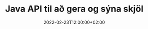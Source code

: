 ---
############################# Static ############################
layout: "product"
date: 2022-02-23T12:00:00+02:00
draft: false

lang: is
product: "Viewer"
product_tag: "viewer"
platform: "Java"
platform_tag: "java"

############################# Head ############################
head_title: "Java Document Viewer API fyrir PDF Word Excel HTML myndir og tölvupóst"
head_description: "Java skjalaskoðari og forritaskil til að skila skrám. Bættu við PDF skoðara, Word skoðara, Excel skoðara, myndskoðara, HTML skoðara, tölvupóstskoðara í Java forritum."

############################# Header ############################
title: "Java API til að gera og sýna skjöl"
description: "Skjalaskoðarasafn til að þróa Java forrit sem endurgera, skoða og meðhöndla, fjölsniðið skjöl sem styðja 170+ skráarsnið."
button:
    enable: true
    icon: "fas fa-arrow-down"
    label: "Download Free Trial"
    link: "https://downloads.groupdocs.com/viewer/java"

############################# SubMenu ############################
submenu:
    enable: true
    
    left:
        img_alt: "GroupDocs.Viewer for Java"
        image: "https://www.groupdocs.cloud/templates/groupdocs/images/product-logos/groupdocs-viewer-java.png"
        product: "GroupDocs.Viewer"
        platform: "Java"

    middle:
        button:
            # button loop
            - link: "#overview"
              text: "Yfirlit"

            # button loop
            - link: "#features"
              text: "Eiginleikar"

            # button loop
            - link: "#support"
              text: "Stuðningur"

            # button loop
            - link: "https://products.groupdocs.app/viewer/total"
              text: "Sýning í beinni"

            # button loop
            - link: "https://purchase.groupdocs.com/pricing/viewer/java"
              text: "Verðlag"

    right:
        link_download: "https://releases.groupdocs.com/viewer/java/"
        link_learn: "https://docs.groupdocs.com/viewer/java/"
        link_buy: "https://purchase.groupdocs.com"

############################# Overview ############################
overview:
    enable: true
    content: |
      GroupDocs.Viewer fyrir Java sameinar öflugt sett af skjalaskoðara API til að sýna myndir og skjalasnið í Java forritunum þínum án þess að þurfa að setja upp viðbótarhugbúnað. Það rasterar skjölin innbyggt og breytir þeim í SVG+HTML+CSS til að auka gæði skjalaskoðunar á sama tíma og það skilar sanna texta, nákvæmni. Notaðu skjalavinnsluforritið – skoðaðu fljótt PDF, HTML, XML, Microsoft Office Word, Excel vinnublöð, PowerPoint kynningar, Outlook tölvupóst, Visio skýringarmyndir, Project, metafiles, myndir og ýmis önnur skráarsnið með auðveldum hætti og minni forritunarhættu. Það getur einnig sýnt lykilorðsvarðar skrár og gert kleift að fá framsetningu skjala sem HTML, mynd eða PDF form eftir flutninginn. Skráaskoðarasafnið okkar er nokkuð sérhannaðar þar sem það gerir þér kleift að birta allt skjalið eða gera það að hluta til að flýta fyrir ferlinu. Í gegnum GroupDocs.Viewer fyrir Java API geturðu skoðað síður, tiltekið frumusvið í töflureikni eða jafnvel gert einstakt skjalalag á sniðum, svo sem PDF og CAD.  

      GroupDocs.Viewer fyrir Java API gerir þér kleift að gera skjöl með/án athugasemda eða athugasemda fyrir studd skráarsnið. Það gerir þér einnig kleift að bæta við sérsniðnum leturgerðaskrám og draga út grunnskjalaupplýsingar eins og FileType, Extension, Name, PageCount osfrv.  

      GroupDocs.Viewer fyrir Java er samhæft við allar Java útgáfur og styður vinsæl stýrikerfi (Windows, Linux, macOS) sem geta keyrt Java keyrslutíma.
    tabs:
      enable: true
      
      ## TAB ONE ##
      tab_one:
        description: |
          Eftirfarandi er yfirlit yfir GroupDocs.Viewer fyrir Java:
      
        right:
          enable: true
          icon: "fab fa-html5"
          title: "Yfirlit"
          content: |
            * Birta 170+ skjalagerðir 
            * Fáðu HTML, mynd, PDF útgáfu 
            * Snúa og endurraða 
            * Notaðu vatnsmerki 
            * Skyndiminni fyrir hraðferli 
            * Bættu við sérsniðnum leturgerðum 
            * Notaðu kóðunarstaðla 
            * Sérsniðin innsláttargögn 
            * Gerðu með lagabreytingum 
            * Sýndu sem móttækilegt HTML 
            * Gerðu PDF og CAD lög 
            * Gerðu verndaðar skrár 
      
      ## TAB TWO ##
      tab_two:
        description: |
          GroupDocs.Viewer fyrir Java styður öll vinsæl skjalskráarsnið, þar á meðal: Microsoft Office, myndir, skýringarmyndir og mörg önnur.

        left:
          enable: true
          table:
            # table loop
            - title: "Microsoft Office"
              content: |
                * **Word:** DOC, DOCX, DOCM, DOT, DOTX, DOTM, RTF, TXT
                * **Excel:** XLS, XLSX, XLSM, XLSB, XLTM, XLT, XLTM, XLTX, XLAM, SXC, SpreadsheetML
                * **PowerPoint:** PPT, PPTX, PPS, PPSX, PPSM, POT, POTM, POTX, PPTM
                * **Visio:** VSD, VDX, VSS, VSSX, VSX, VST, VSTX, VTX, VSDX, VDW, VSTM, VSSM, VSDM
                * **Project:** MPP, MPT, MPX
                * **Outlook:** MSG, EML, EMLX, PST, OST
                * **OneNote:** ONE

            # table loop
            - title: "Önnur snið"
              content: |
                * **Síðuskipulagsskrár:** PDF, TEX, XPS, OXPS
                * **OpenDocument:** ODT, OTT, ODS, ODP, OTP, OTS, ODG, OTG, FODP, FODG
                * **Afmörkunargildi:** CSV, TSV
                * **vefur:** HTML, MHT, MHTML
                * **Metafile:** WMF, EMF, CGM, EMZ, WMZ
                * **PostScript:** PS, EPS
                * **Skjalasafn:** ZIP, TAR, BZ2, GZ, RAR, RAR5
                * **Ýmislegt:** OBJ, EPUB, MOBI, DjVu, XML, VCF, VCARD, NUMBERS, NSF

        right:
          enable: true
          table:
            # table loop
            - title: "Myndir, grafík og skýringarmyndir"
              content: |
                * **Myndir:** BMP, GIF, JPG, PNG, TIFF, WebP, DNG, DIB
                * **Windows táknmynd:** ICO
                * **Skalanleg vektorgrafík:** SVG, CDR, CMX, IGS, SVGZ
                * **Jpeg2000:** JP2, J2C, J2K, JPC, JPF, JPX, JPM
                * **Adobe Photoshop:** PSD, PSB
                * **Printer Command Language:** PCL
                * **Stereo Lithography (3D prentun):** STL
                * **Námskeið í iðnaðarstofnun:** IFC
                * **Læknisfræðileg myndgreining:** DICOM
                * **Plotter skjöl:** PLT, HPG
                * **Autodesk Design vefsnið:** DWF, DWG
                * **AutoCAD teikning:** DWT, IFC, STL, CF2
                * **ISFF byggt DGN (V7):** DGN

            # table loop
            - title: "Forritunarmál snið"
              content: |
                * **C/C++/C# skrár:** C, CC, C# , CPP, CXX, CS, H, HH, M, MM
                * **Java/JavaScript skrár:** JAVA, JS, JSON, PROPERTIES
                * **Ýmislegt:** VB, PHP, SQL, PL, PY, PV, RB, RST, SASS, SCALA, SCM, SCRIPT, AS, AS3, ASM, BAT, CMAKE, CSS, DIFF, ERB, GROOVY, HAML, LESS, LOG, M, MAKE, MD, ML, MM, SH, SML, VIM, YAML

      ## TAB THREE ##
      tab_three:
        description: |
          GroupDocs.Viewer fyrir Java styður eftirfarandi stýrikerfi, ramma og pakkastjóra:
        
        left:
          enable: true
          table:
            # table loop
            - icon: "fab fa-windows"
              title: "Stýrikerfi"
              content: |
                * Microsoft Windows Server 2003 og nýrri 
                * Microsoft Windows XP og síðar 
                * Microsoft Windows 10 og 11 
                * Linux (Ubuntu, OpenSUSE, CentOS og fleiri) 
                * Mac OS X 

            # table loop
            - icon: "fas fa-code"
              title: "Stutt rammar"
              content: |
                * J2SE 8.0 (1.8) eða nýrri (til dæmis Java 17) 

        right:
          enable: true
          table:
            # table loop
            - icon: "fas fa-cogs"
              title: "Þróunarumhverfi"
              content: |
                * NetBeans
                * IntelliJ IDEA
                * Eclipse

            # table loop
            - icon: "fas fa-tools"
              title: "Byggja sjálfvirkniverkfæri"
              content: |
                * Maven
                * Gradle

############################# Features ############################
features:
    enable: true
    title: "GroupDocs.Viewer fyrir Java eiginleika"

    feature:
      # feature loop
      - icon: "fas fa-copy"
        content: "Skoðari fyrir HTML, PDF, myndir, Word, Excel og önnur skjalasnið"

      # feature loop
      - icon: "fas fa-eye"
        content: "Gerðu AutoCAD Teikningar (DWG) skrár á SVG sniði"

      # feature loop
      - icon: "fas fa-bolt"
        content: "Stilltu bakgrunnslit umbreyttu skráarinnar"
      
      # feature loop
      - icon: "fas fa-file-powerpoint"
        content: "Rasteraðu og umbreyttu skjölum í SVG, HTML og CSS"

      # feature loop
      - icon: "fas fa-code"
        content: "Fáðu HTML, mynd eða PDF framsetningu skjala með flutningi"

      # feature loop
      - icon: "fas fa-cloud"
        content: "Útgáfur af skjölum í skyndiminni til að gera hleðslutíma hraðari"

      # feature loop
      - icon: "fas fa-remove-format"
        content: "Stilla sérsniðnar leturgerðir"

      # feature loop
      - icon: "fas fa-comment-slash"
        content: "Notaðu kóðunarstaðla á Word, Excel og tölvupóstskjöl"

      # feature loop
      - icon: "fas fa-location-arrow"
        content: "Fjarlægðu skjöl á FTP eða skýjageymslu"

      # feature loop
      - icon: "fas fa-border-all"
        content: "Fjarlægðu eða geymdu athugasemdir og athugasemdir meðan á flutningi stendur"

      # feature loop
      - icon: "fas fa-wrench"
        content: "Gerðu skjalasíður sem aðskildar HTML síður"

      # feature loop
      - icon: "fas fa-columns"
        content: "Gerðu faldar skyggnur og síður og notaðu endurröðun síðu á endurgert skjal"

      # feature loop
      - icon: "fas fa-file-word"
        content: "Gerðu úrval síðna, ákveðnar síður eða allar síður í HTML"

      # feature loop
      - icon: "fas fa-envelope"
        content: "Gerðu eða fela athugasemdir við skjöl"

      # feature loop
      - icon: "fas fa-print"
        content: "Búðu til móttækilegt HTML fyrir sum skjalasnið með flutningi"

      # feature loop
      - icon: "fas fa-file-archive"
        content: "Minnkaðu skráarstærð sem myndast af endurgefnum HTML með því að útiloka leturgerðir"

      # feature loop
      - icon: "fas fa-lock"
        content: "Fjarlægðu athugasemdir, auka hvíta rými o.s.frv., til að minnka úttak HTML og CSS"

      # feature loop
      - icon: "fas fa-file-code"
        content: "Notaðu hnit upprunaskjals til að lesa innihaldstextann"
      
      # feature loop
      - icon: "fas fa-fill-drip"
        content: "Sýna/fela hólfsramma í Excel blöðum með prentuðu úttakinu"

      # feature loop
      - icon: "fas fa-file-excel"
        content: "Gerðu tiltekinn fjölda raða á hverri síðu í Excel blaði"

      # feature loop
      - icon: "fas fa-heading"
        content: "Gerðu líkan og öll útlit sem ekki eru tóm eða tiltekið útlit CAD-skrár"

      # feature loop
      - icon: "fas fa-project-diagram"
        content: "Gerðu hlutina í Outlook gagnaskrám (OST/PST) sem PDF"

      # feature loop
      - icon: "fas fa-cube"
        content: "Flísaflutningur eða flutningur eftir hnitum CAD skjala sem mynd, HTML eða PDF"

      # feature loop
      - icon: "fab fa-uncharted"
        content: "Stilltu prentunartakmarkanir þegar þú gerir PDF"

    more_feature:
      # more_feature_loop
      - title: "Skilvirkt og áreiðanlegt API til að skoða skjöl"
        content: |
          GroupDocs.Viewer fyrir Java API er hægt að nota til að skoða, birta og birta skjöl með meira en 150 mismunandi skráarsniðum. Það er gert á áreiðanlegan og skilvirkan hátt á meðan innihald og uppbyggingu skjalsins er haldið óbreyttu. Eftirfarandi dæmi sýnir hversu auðvelt GroupDocs.Viewer fyrir Java API gerir DOCX skrá sem myndskrá með Java:

          ```java
          // Initialize Viewer
          Viewer viewer = new Viewer("invoice.docx");
          // Create view options
          PdfViewOptions viewOptions = new PdfViewOptions();
          // Convert file to PDF and check the output in the current directory
          viewer.view(viewOptions);
          ```
      # more_feature_loop
      - title: "Framkvæma umbreytingar á meðan skjöl eru birt"
        content: "GroupDocs.Viewer fyrir Java API býður þér upp á ýmsa umbreytingarmöguleika sem hægt er að beita á útfært skjal fyrir sérsniðnari sýn og birtingu. Þú getur snúið síðum með því að gefa upp hornið. Þú getur raða upp birtu síðunum. Notaðu ákveðinn texta sem vatnsmerki á birtar síður eða myndir. Í gegnum GroupDocs.Viewer fyrir Java API hefurðu einnig möguleika á að bæta sérsniðnum leturgerðum við skjalið sem verið er að gera."

      # more_feature_loop
      - title: "Vinna með tölvupóstviðhengi"
        content: "GroupDocs.Viewer fyrir Java API gerir þér kleift að sækja ákveðin eða öll viðhengi í tölvupósti. Þegar þú hefur fengið nauðsynleg viðhengi í tölvupósti geturðu gert þessar meðfylgjandi skrár í myndir eða HTML."

############################# Support ############################
support:
    enable: true

############################# Solutions ##########################
solutions:
    enable: true
    title: "GroupDocs.Viewer býður upp á API fyrir skjalaskoðun fyrir önnur vinsæl þróunarumhverfi"

    solution:
        # solution loop
        - img_alt: "GroupDocs.Viewer for .NET"
          image: "https://www.groupdocs.cloud/templates/groupdocs/images/product-logos/groupdocs-viewer-net.png"
          product: "GroupDocs.Viewer"
          platform: ".NET"
          link: "/viewer/net/"

############################# Back to top ##########################
back_to_top:
  enable: true
---